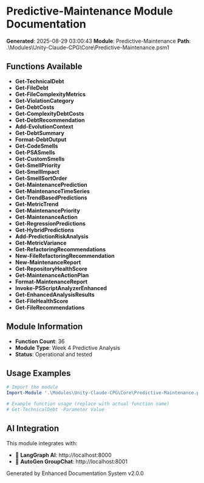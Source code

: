# Predictive-Maintenance Module Documentation
**Generated**: 2025-08-29 03:00:43
**Module**: Predictive-Maintenance
**Path**: .\Modules\Unity-Claude-CPG\Core\Predictive-Maintenance.psm1

## Functions Available

- **Get-TechnicalDebt**
- **Get-FileDebt**
- **Get-FileComplexityMetrics**
- **Get-ViolationCategory**
- **Get-DebtCosts**
- **Get-ComplexityDebtCosts**
- **Get-DebtRecommendation**
- **Add-EvolutionContext**
- **Get-DebtSummary**
- **Format-DebtOutput**
- **Get-CodeSmells**
- **Get-PSASmells**
- **Get-CustomSmells**
- **Get-SmellPriority**
- **Get-SmellImpact**
- **Get-SmellSortOrder**
- **Get-MaintenancePrediction**
- **Get-MaintenanceTimeSeries**
- **Get-TrendBasedPredictions**
- **Get-MetricTrend**
- **Get-MaintenancePriority**
- **Get-MaintenanceAction**
- **Get-RegressionPredictions**
- **Get-HybridPredictions**
- **Add-PredictionRiskAnalysis**
- **Get-MetricVariance**
- **Get-RefactoringRecommendations**
- **New-FileRefactoringRecommendation**
- **New-MaintenanceReport**
- **Get-RepositoryHealthScore**
- **Get-MaintenanceActionPlan**
- **Format-MaintenanceReport**
- **Invoke-PSScriptAnalyzerEnhanced**
- **Get-EnhancedAnalysisResults**
- **Get-FileHealthScore**
- **Get-FileRecommendations**


## Module Information
- **Function Count**: 36
- **Module Type**: Week 4 Predictive Analysis
- **Status**: Operational and tested

## Usage Examples

```powershell
# Import the module
Import-Module '.\Modules\Unity-Claude-CPG\Core\Predictive-Maintenance.psm1' -Force

# Example function usage (replace with actual function name)
# Get-TechnicalDebt -Parameter Value
```

## AI Integration
This module integrates with:
- 🤖 **LangGraph AI**: http://localhost:8000
- 👥 **AutoGen GroupChat**: http://localhost:8001

Generated by Enhanced Documentation System v2.0.0
